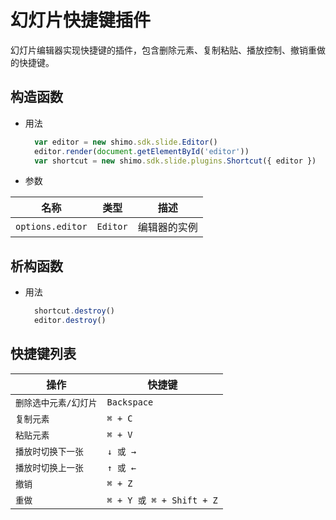 # 幻灯片快捷键插件

幻灯片编辑器实现快捷键的插件，包含删除元素、复制粘贴、播放控制、撤销重做的快捷键。

## 构造函数

* 用法

  ```js
    var editor = new shimo.sdk.slide.Editor()
    editor.render(document.getElementById('editor'))
    var shortcut = new shimo.sdk.slide.plugins.Shortcut({ editor })
  ```

* 参数

|名称|类型|描述|
| -- | -- | -- |
| `options.editor` | `Editor` |编辑器的实例|


## 析构函数

* 用法

  ```js
    shortcut.destroy()
    editor.destroy()
  ```

## 快捷键列表

|操作|快捷键|
| -- | -- |
| `删除选中元素/幻灯片` | `Backspace` |
| `复制元素` | `⌘ + C` |
| `粘贴元素` | `⌘ + V` |
| `播放时切换下一张` | `↓ 或 →` |
| `播放时切换上一张` | `↑ 或 ←` |
| `撤销` | `⌘ + Z` |
| `重做` | `⌘ + Y 或 ⌘ + Shift + Z` |
